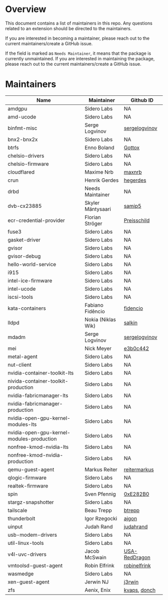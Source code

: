 # Overview

This document contains a list of maintainers in this repo. Any questions related to an extension should be directed to the maintainers.

If you are interested in becoming a maintainer, please reach out to the current maintainers/create a GitHub issue.

If the field is marked as `Needs Maintainer`, it means that the package is currently unmaintained. If you are interested in maintaining the package, please reach out to the current maintainers/create a GitHub issue.

# Maintainers

| Name                                      | Maintainer           | Github ID                                                            |
| ----------------------------------------- | -------------------- | -------------------------------------------------------------------- |
| amdgpu                                    | Sidero Labs          | NA                                                                   |
| amd-ucode                                 | Sidero Labs          | NA                                                                   |
| binfmt-misc                               | Serge Logvinov       | [sergelogvinov](https://github.com/sergelogvinov)                    |
| bnx2-bnx2x                                | Sidero Labs          | NA                                                                   |
| btrfs                                     | Enno Boland          | [Gottox](https://github.com/Gottox)                                  |
| chelsio-drivers                           | Sidero Labs          | NA                                                                   |
| chelsio-firmware                          | Sidero Labs          | NA                                                                   |
| cloudflared                               | Maxime Nrb           | [maxnrb](https://github.com/maxnrb)                                  |
| crun                                      | Henrik Gerdes        | [hegerdes](https://github.com/hegerdes)                              |
| drbd                                      | Needs Maintainer     | NA                                                                   |
| dvb-cx23885                               | Skyler Mäntysaari    | [samip5](https://github.com/samip5)                                  |
| ecr-credential-provider                   | Florian Ströger      | [Preisschild](https://github.com/Preisschild)                        |
| fuse3                                     | Sidero Labs          | NA                                                                   |
| gasket-driver                             | Sidero Labs          | NA                                                                   |
| gvisor                                    | Sidero Labs          | NA                                                                   |
| gvisor-debug                              | Sidero Labs          | NA                                                                   |
| hello-world-service                       | Sidero Labs          | NA                                                                   |
| i915                                      | Sidero Labs          | NA                                                                   |
| intel-ice-firmware                        | Sidero Labs          | NA                                                                   |
| intel-ucode                               | Sidero Labs          | NA                                                                   |
| iscsi-tools                               | Sidero Labs          | NA                                                                   |
| kata-containers                           | Fabiano Fidêncio     | [fidencio](https://github.com/fidencio)                              |
| lldpd                                     | Nokia (Niklas Wik)   | [salkin](https://github.com/salkin)                                  |
| mdadm                                     | Serge Logvinov       | [sergelogvinov](https://github.com/sergelogvinov)                    |
| mei                                       | Nick Meyer           | [e3b0c442](https://github.com/e3b0c442)                              |
| metal-agent                               | Sidero Labs          | NA                                                                   |
| nut-client                                | Sidero Labs          | NA                                                                   |
| nvidia-container-toolkit-lts              | Sidero Labs          | NA                                                                   |
| nivida-container-toolkit-production       | Sidero Labs          | NA                                                                   |
| nvidia-fabricmanager-lts                  | Sidero Labs          | NA                                                                   |
| nvidia-fabricmanager-production           | Sidero Labs          | NA                                                                   |
| nvidia-open-gpu-kernel-modules-lts        | Sidero Labs          | NA                                                                   |
| nvidia-open-gpu-kernel-modules-production | Sidero Labs          | NA                                                                   |
| nonfree-kmod-nvidia-lts                   | Sidero Labs          | NA                                                                   |
| nonfree-kmod-nvidia-production            | Sidero Labs          | NA                                                                   |
| qemu-guest-agent                          | Markus Reiter        | [reitermarkus](https://github.com/reitermarkus)                      |
| qlogic-firmware                           | Sidero Labs          | NA                                                                   |
| realtek-firmware                          | Sidero Labs          | NA                                                                   |
| spin                                      | Sven Pfennig         | [0xE282B0](https://github.com/0xE282B0)                              |
| stargz-snapshotter                        | Sidero Labs          | NA                                                                   |
| tailscale                                 | Beau Trepp           | [btrepp](https://github.com/btrepp)                                  |
| thunderbolt                               | Igor Rzegocki        | [ajgon](https://github.com/ajgon)                                    |
| uinput                                    | Judah Rand           | [judahrand](https://github.com/judahrand)                            |
| usb-modem-drivers                         | Sidero Labs          | NA                                                                   |
| util-linux-tools                          | Sidero Labs          | NA                                                                   |
| v4l-uvc-drivers                           | Jacob McSwain        | [USA-RedDragon](https://github.com/USA-RedDragon)                    |
| vmtoolsd-guest-agent                      | Robin Elfrink        | [robinelfrink](https://github.com/robinelfrink)                      |
| wasmedge                                  | Sidero Labs          | NA                                                                   |
| xen-guest-agent                           | Jerwin NJ            | [j3rwin](https://github.com/j3rwin)                                  |
| zfs                                       | Aenix, Enix          | [kvaps](https://github.com/kvaps), [donch](https://github.com/donch) |
